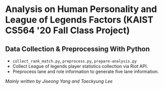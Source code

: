 # Analysis on Human Personality and League of Legends Factors (KAIST CS564 '20 Fall Class Project)

## Data Collection & Preprocessing With Python

- `collect_rank_match.py`, `preprocess.py`, `prepare-analysis.py`
- Collect League of legends player statistics collection via Riot API.
- Preprocess lane and role information to generate five lane information.

*Mainly written by Jiseong Yang and Taeckyung Lee*
